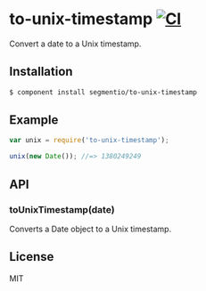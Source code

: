 # to-unix-timestamp [![CI][ci-badge]][ci-link]

Convert a date to a Unix timestamp.

## Installation

```sh
$ component install segmentio/to-unix-timestamp
```

## Example

```js
var unix = require('to-unix-timestamp');

unix(new Date()); //=> 1380249249
```

## API

### toUnixTimestamp(date)

Converts a Date object to a Unix timestamp.

## License

MIT


[ci-badge]: https://circleci.com/gh/segmentio/to-unix-timestamp.svg?style=svg
[ci-link]: https://circleci.com/gh/segmentio/to-unix-timestamp
